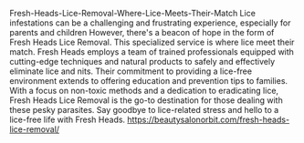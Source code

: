 Fresh-Heads-Lice-Removal-Where-Lice-Meets-Their-Match
Lice infestations can be a challenging and frustrating experience, especially for parents and children
However, there's a beacon of hope in the form of Fresh Heads Lice Removal. This specialized service is where lice meet their match. Fresh Heads employs a team of trained professionals equipped with cutting-edge techniques and natural products to safely and effectively eliminate lice and nits. Their commitment to providing a lice-free environment extends to offering education and prevention tips to families. With a focus on non-toxic methods and a dedication to eradicating lice, Fresh Heads Lice Removal is the go-to destination for those dealing with these pesky parasites. Say goodbye to lice-related stress and hello to a lice-free life with Fresh Heads.
https://beautysalonorbit.com/fresh-heads-lice-removal/

